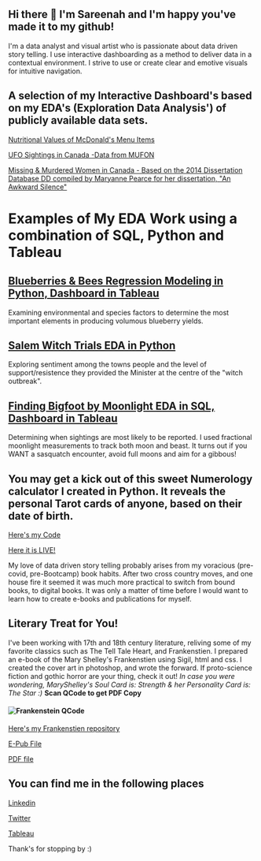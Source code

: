 ## Hi there 👋 I'm Sareenah and I'm happy you've made it to my github!
I'm a data analyst and visual artist who is passionate about data driven story telling.
I use interactive dashboarding as a method to deliver data in a contextual environment. I strive to use or create clear and emotive visuals for intuitive navigation. 

## A selection of my Interactive Dashboard's based on my EDA's (Exploration Data Analysis') of publicly available data sets. ##

[Nutritional Values of McDonald's Menu Items](https://public.tableau.com/app/profile/sarifeenah/viz/McDs_16245998109560/DASHBOARD)

[UFO Sightings in Canada -Data from MUFON](https://public.tableau.com/app/profile/sarifeenah/viz/UFOsightingsinCanada1899-2019/CanadaUFOReports1899-2019)

[Missing & Murdered Women in Canada - Based on the 2014 Dissertation Database DD compiled by Maryanne Pearce for her dissertation, "An Awkward Silence"](https://public.tableau.com/app/profile/sarifeenah/viz/MissingAndMurderedinCanada/MMVWDASHBOARD)

# Examples of My EDA Work using a combination of SQL, Python and Tableau #

## [Blueberries & Bees Regression Modeling in Python, Dashboard in Tableau](https://slaing77.github.io/blueberries_and_bees/)

Examining environmental and species factors to determine the most important elements in producing volumous blueberry yields.  

## [Salem Witch Trials EDA in Python](https://slaing77.github.io/salem-witch-trials/)

Exploring sentiment among the towns people and the level of support/resistence they provided the Minister at the centre of the "witch outbreak".

## [Finding Bigfoot by Moonlight EDA in SQL, Dashboard in Tableau](https://github.com/slaing77/Finding-Bigfoot_by_moonlight)

Determining when sightings are most likely to be reported.  I used fractional moonlight measurements to track both moon and beast.
It turns out if you WANT a sasquatch encounter, avoid full moons and aim for a gibbous!


## You may get a kick out of this sweet Numerology calculator I created in Python.  It reveals the personal Tarot cards of anyone, based on their date of birth.

[Here's my Code](https://github.com/slaing77/Numbers-Cards-)

[Here it is LIVE!](https://e-librarium.com/pages/tarot-power-card-calculator)

My love of data driven story telling probably arises from my voracious (pre-covid, pre-Bootcamp) book habits.
After two cross country moves, and one house fire it seemed it was much more practical to switch from bound books, to digital books.
It was only a matter of time before I would want to learn how to create e-books and publications for myself.

## Literary Treat for You!

I've been working with 17th and 18th century literature, reliving some of my favorite classics such as The Tell Tale Heart, and Frankenstien.
I prepared an e-book of the  Mary Shelley's Frankenstien using Sigil, html and css. I created the cover art in photoshop, and wrote the forward.
If proto-science fiction and gothic horror are your thing, check it out!
_In case you were wondering, MaryShelley's Soul Card is:  Strength  & her Personality Card is:  The Star
 :)_
**Scan QCode to get PDF Copy**
#### ![Frankenstein QCode](https://github.com/slaing77/frank.github.io/blob/main/qrcode_frank_shelley.com.png)

[Here's my Frankenstien repository](https://slaing77.github.io/frank.github.io/)

[E-Pub File](https://github.com/slaing77/frank.github.io/raw/main/frankenstein.epub)

[PDF file](https://github.com/slaing77/frank.github.io/raw/main/Frankenstein-SRL.pdf)

## You can find me in the following places

[Linkedin](https://www.linkedin.com/in/sareenah-laing)

[Twitter](https://twitter.com/ddataah)

[Tableau](https://public.tableau.com/app/profile/sarifeenah)




Thank's for stopping by :)

